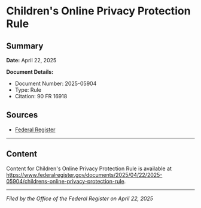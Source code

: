 # Children's Online Privacy Protection Rule

## Summary

**Date:** April 22, 2025

**Document Details:**
- Document Number: 2025-05904
- Type: Rule
- Citation: 90 FR 16918

## Sources
- [Federal Register](https://www.federalregister.gov/documents/2025/04/22/2025-05904/childrens-online-privacy-protection-rule)

---

## Content

Content for Children's Online Privacy Protection Rule is available at https://www.federalregister.gov/documents/2025/04/22/2025-05904/childrens-online-privacy-protection-rule.

---

*Filed by the Office of the Federal Register on April 22, 2025*
